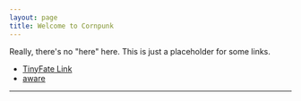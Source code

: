 ```yaml
---
layout: page
title: Welcome to Cornpunk
---
```



Really, there's no "here" here.  This is just a placeholder for some links.

* [TinyFate Link](tinyfate.html)
* [aware](aware.html)

---
